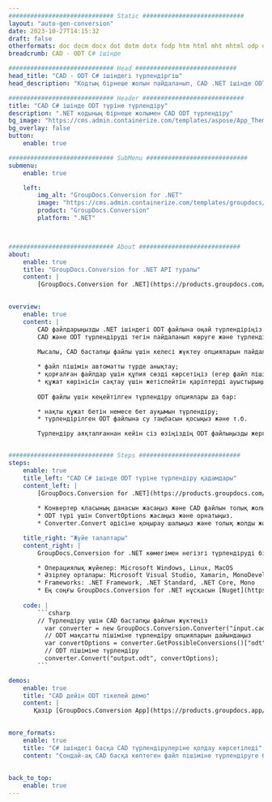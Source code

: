 ```yaml
---
############################# Static ############################
layout: "auto-gen-conversion"
date: 2023-10-27T14:15:32
draft: false
otherformats: doc docm docx dot dotm dotx fodp htm html mht mhtml odp odt otp pot potm potx pps ppsm ppsx ppt pptm pptx rtf
breadcrumb: CAD - ODT C# ішінде

############################# Head ############################
head_title: "CAD - ODT C# ішіндегі түрлендіргіш"
head_description: "Кодтың бірнеше жолын пайдаланып, CAD .NET ішінде ODT түрлендіріңіз. 160-тан астам файл пішімдерін түрлендіру үшін GroupDocs құжатты түрлендіру API пайдаланыңыз."

############################# Header ############################
title: "CAD C# ішінде ODT түріне түрлендіру"
description: ".NET кодының бірнеше жолымен CAD ODT түрлендіру"
bg_image: "https://cms.admin.containerize.com/templates/aspose/App_Themes/V3/images/bg/header1.png"
bg_overlay: false
button:
    enable: true

############################# SubMenu ############################
submenu:
    enable: true

    left:
        img_alt: "GroupDocs.Conversion for .NET"
        image: "https://cms.admin.containerize.com/templates/groupdocs/images/product-logos/90x90-noborder/groupdocs-conversion-net.png"
        product: "GroupDocs.Conversion"
        platform: ".NET"



############################# About ############################
about:
    enable: true
    title: "GroupDocs.Conversion for .NET API туралы"
    content: |
        [GroupDocs.Conversion for .NET](https://products.groupdocs.com/conversion/net/) Microsoft Word, Excel, PowerPoint, PDF, Visio және басқа пішімдерді түрлендіру үшін пайдаланылуы мүмкін. GroupDocs.Conversion - жоғары өнімділік талап етілетін серверлік және ішкі жүйелер үшін қолайлы автономды API. Ол Microsoft немесе Open Office сияқты кез келген бағдарламалық құралға тәуелді емес.
    

overview:
    enable: true
    content: |
        CAD файлдарыңызды .NET ішіндегі ODT файлына оңай түрлендіріңіз. Windows, Linux, macOS сияқты кез келген платформада C# код жолын ғана пайдалануға болады.
        CAD және ODT түрлендіруді тегін пайдаланып көруге және түрлендіру нәтижелерінің сапасын бағалауға болады. Қарапайым файлды түрлендіру сценарийлерімен қатар CAD бастапқы файлды жүктеу және ODT нәтижені сақтау үшін кеңейтілген опцияларды қолдануға болады. 
        
        Мысалы, CAD бастапқы файлы үшін келесі жүктеу опцияларын пайдалануға болады:

        * файл пішімін автоматты түрде анықтау;
        * қорғалған файлдар үшін құпия сөзді көрсетіңіз (егер файл пішімі оны қолдаса);
        * құжат көрінісін сақтау үшін жетіспейтін қаріптерді ауыстырыңыз.
        
        ODT файлы үшін кеңейтілген түрлендіру опциялары да бар:

        * нақты құжат бетін немесе бет ауқымын түрлендіру;
        * түрлендірілген ODT файлына су таңбасын қосыңыз және т.б.

        Түрлендіру аяқталғаннан кейін сіз өзіңіздің ODT файлыңызды жергілікті файл жолына немесе FTP, Amazon S3, Google Drive, Dropbox т.б. кез келген үшінші тарап қоймасына сақтай аласыз. CAD файлын {{ түріне түрлендіру үшін ескеріңіз. TO}} MS Office, Open Office, Adobe Acrobat Reader және т.б. сияқты қосымша бағдарламалық құралды орнатудың қажеті жоқ.


############################# Steps ############################
steps:
    enable: true
    title_left: "CAD C# ішінде ODT түріне түрлендіру қадамдары"
    content_left: |
        [GroupDocs.Conversion for .NET](https://products.groupdocs.com/conversion/net/) әзірлеушілерге CAD файлын бірнеше код жолымен ODT файлына түрлендіруді жеңілдетеді.
        
        * Конвертер класының данасын жасаңыз және CAD файлын толық жолымен қамтамасыз етіңіз
        * ODT түрі үшін ConvertOptions жасаңыз және орнатыңыз.
        * Converter.Convert әдісіне қоңырау шалыңыз және толық жолды және пішімді (ODT) параметр ретінде беріңіз

    title_right: "Жүйе талаптары"
    content_right: |
        GroupDocs.Conversion for .NET көмегімен негізгі түрлендіруді бірнеше қарапайым қадаммен жасауға болады. Біздің API интерфейстеріне барлық негізгі платформалар мен операциялық жүйелерде қолдау көрсетіледі. Төмендегі кодты орындамас бұрын, жүйеде келесі алғышарттар орнатылғанына көз жеткізіңіз.

        * Операциялық жүйелер: Microsoft Windows, Linux, MacOS
        * Әзірлеу орталары: Microsoft Visual Studio, Xamarin, MonoDevelop
        * Frameworks: .NET Framework, .NET Standard, .NET Core, Mono
        * Ең соңғы GroupDocs.Conversion for .NET нұсқасын [Nuget](https://www.nuget.org/packages/groupdocs.conversion) алыңыз.
         
    code: |
        ```csharp    
        // Түрлендіру үшін CAD бастапқы файлын жүктеңіз
          var converter = new GroupDocs.Conversion.Converter("input.cad");
          // ODT мақсатты пішіміне түрлендіру опцияларын дайындаңыз
          var convertOptions = converter.GetPossibleConversions()["odt"].ConvertOptions;
          // ODT пішіміне түрлендіру
          converter.Convert("output.odt", convertOptions);
        ```

demos:
    enable: true
    title: "CAD дейін ODT тікелей демо"
    content: |
       Қазір [GroupDocs.Conversion App](https://products.groupdocs.app/conversion/family) веб-сайтына кіру арқылы CAD ODT түрлендіріңіз. Онлайн демонстрацияның келесі артықшылықтары бар
          

more_formats:
    enable: true
    title: "C# ішіндегі басқа CAD түрлендірулеріне қолдау көрсетіледі"
    content: "Сондай-ақ CAD басқа көптеген файл пішіміне түрлендіруге болады. Төмендегі тізімді қараңыз."
       
       
back_to_top:
    enable: true
---
```

